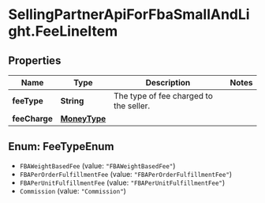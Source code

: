 # SellingPartnerApiForFbaSmallAndLight.FeeLineItem

## Properties
Name | Type | Description | Notes
------------ | ------------- | ------------- | -------------
**feeType** | **String** | The type of fee charged to the seller. | 
**feeCharge** | [**MoneyType**](MoneyType.md) |  | 

<a name="FeeTypeEnum"></a>
## Enum: FeeTypeEnum

* `FBAWeightBasedFee` (value: `"FBAWeightBasedFee"`)
* `FBAPerOrderFulfillmentFee` (value: `"FBAPerOrderFulfillmentFee"`)
* `FBAPerUnitFulfillmentFee` (value: `"FBAPerUnitFulfillmentFee"`)
* `Commission` (value: `"Commission"`)

